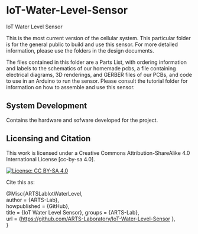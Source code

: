# IoT-Water-Level-Sensor
IoT Water Level Sensor

This is the most current version of the cellular system. This particular folder is for the general public to build and use this sensor. For more detailed information, please use the folders in the design documents.

The files contained in this folder are a Parts List, with ordering information and labels to the schematics of our homemade pcbs, a file containing electrical diagrams, 3D renderings, and GERBER files of our PCBs, and code to use in an Arduino to run the sensor.
Please consult the tutorial folder for information on how to assemble and use this sensor.



## System Development
Contains the hardware and sofware developed for the project. 

## Licensing and Citation

This work is licensed under a Creative Commons Attribution-ShareAlike 4.0 International License [cc-by-sa 4.0].

[![License: CC BY-SA 4.0](https://img.shields.io/badge/License-CC_BY--SA_4.0-lightgrey.svg)](https://creativecommons.org/licenses/by-sa/4.0/)


Cite this as: 

@Misc{ARTSLabIotWaterLevel,    
  author = {ARTS-Lab},  
  howpublished = {GitHub},  
  title  = {IoT Water Level Sensor},
  groups = {ARTS-Lab},    
  url    = {https://github.com/ARTS-Laboratory/IoT-Water-Level-Sensor },   
}


